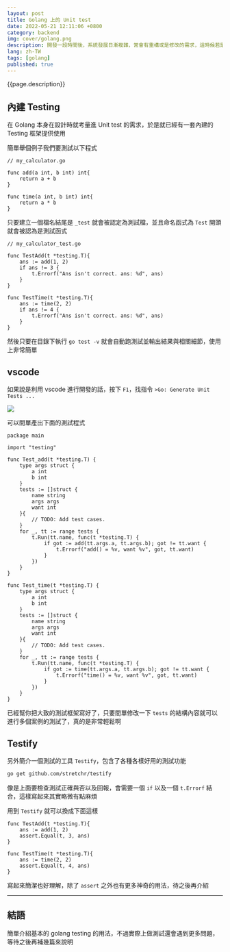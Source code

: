 ```yaml
---
layout: post
title: Golang 上的 Unit test
date: 2022-05-21 12:11:06 +0800
category: backend
img: cover/golang.png
description: 開發一段時間後，系統發展日漸複雜，常會有重構或是修改的需求，這時候若是任意修改有可能會導致相關功能出現副作用，這時候確保測試的撰寫就很重要了，這篇就來簡介一下 golang 的 unit test 要怎麼進行
lang: zh-TW
tags: [golang]
published: true
---
```


{{page.description}}

## 內建 Testing

在 Golang 本身在設計時就考量進 Unit test 的需求，於是就已經有一套內建的 Testing 框架提供使用

簡單舉個例子我們要測試以下程式

```golang
// my_calculator.go

func add(a int, b int) int{
    return a + b
}

func time(a int, b int) int{
    return a * b
}
```

只要建立一個檔名結尾是 `_test` 就會被認定為測試檔，並且命名函式為 `Test` 開頭就會被認為是測試函式

```golang
// my_calculator_test.go

func TestAdd(t *testing.T){
    ans := add(1, 2)
    if ans != 3 {
        t.Errorf("Ans isn't correct. ans: %d", ans)
    }
}

func TestTime(t *testing.T){
    ans := time(2, 2)
    if ans != 4 {
        t.Errorf("Ans isn't correct. ans: %d", ans)
    }
}
```

然後只要在目錄下執行 `go test -v` 就會自動跑測試並輸出結果與相關細節，使用上非常簡單

## vscode

如果說是利用 vscode 進行開發的話，按下 `F1`，找指令 `>Go: Generate Unit Tests ...`

![]({{site.baseurl}}/assets/img/vscode-generate-golang-test.png)

可以間單產出下面的測試程式

```golang
package main

import "testing"

func Test_add(t *testing.T) {
    type args struct {
        a int
        b int
    }
    tests := []struct {
        name string
        args args
        want int
    }{
        // TODO: Add test cases.
    }
    for _, tt := range tests {
        t.Run(tt.name, func(t *testing.T) {
            if got := add(tt.args.a, tt.args.b); got != tt.want {
                t.Errorf("add() = %v, want %v", got, tt.want)
            }
        })
    }
}

func Test_time(t *testing.T) {
    type args struct {
        a int
        b int
    }
    tests := []struct {
        name string
        args args
        want int
    }{
        // TODO: Add test cases.
    }
    for _, tt := range tests {
        t.Run(tt.name, func(t *testing.T) {
            if got := time(tt.args.a, tt.args.b); got != tt.want {
                t.Errorf("time() = %v, want %v", got, tt.want)
            }
        })
    }
}
```

已經幫你把大致的測試框架寫好了，只要間單修改一下 `tests` 的結構內容就可以進行多個案例的測試了，真的是非常輕鬆啊

## Testify

另外簡介一個測試的工具 `Testify`，包含了各種各樣好用的測試功能

```bash
go get github.com/stretchr/testify
```

像是上面要檢查測試正確與否以及回報，會需要一個 `if` 以及一個 `t.Errorf` 結合，這樣寫起來其實略微有點麻煩

用到 `Testify` 就可以換成下面這樣

```golang
func TestAdd(t *testing.T){
    ans := add(1, 2)
    assert.Equal(t, 3, ans)
}

func TestTime(t *testing.T){
    ans := time(2, 2)
    assert.Equal(t, 4, ans)
}
```

寫起來簡潔也好理解，除了 `assert` 之外也有更多神奇的用法，待之後再介紹

---
## 結語

簡單介紹基本的 golang testing 的用法，不過實際上做測試還會遇到更多問題，等待之後再補幾篇來說明